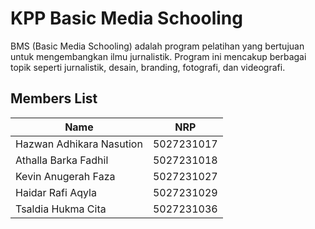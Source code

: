 # KPP Basic Media Schooling

BMS (Basic Media Schooling) adalah program pelatihan yang bertujuan untuk mengembangkan ilmu jurnalistik. Program ini mencakup berbagai topik seperti jurnalistik, desain, branding, fotografi, dan videografi.

## Members List

| Name                     | NRP        |
| ------------------------ | ---------- |
| Hazwan Adhikara Nasution | 5027231017 |
| Athalla Barka Fadhil     | 5027231018 |
| Kevin Anugerah Faza      | 5027231027 |
| Haidar Rafi Aqyla        | 5027231029 |
| Tsaldia Hukma Cita       | 5027231036 |
